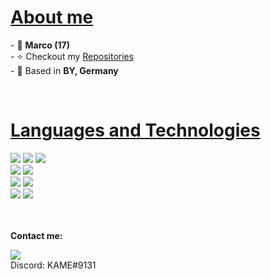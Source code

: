 <html>
<body>
<div>
  
<h1 align="left"><u>About me</u></h1>
  
<p>
  - 👤 <b>Marco (17)</b><br>
  - ⭐ Checkout my <a href="https://github.com/KAME425?tab=repositories">Repositories</a><br>
  - 📌 Based in <b>BY, Germany</b>
</p>
  
<br>
  
<h1 align="left"><u>Languages and Technologies</u></h1>

<div class="badges">
<img src="https://img.shields.io/badge/html5-%23E34F26.svg?style=for-the-badge&logo=html5&logoColor=white"/> 
<img src="https://img.shields.io/badge/CSS3-blue?style=for-the-badge&logo=reactivexlogo=css3&logoColor=white"/>
<img src="https://img.shields.io/badge/SASS-hotpink.svg?style=for-the-badge&logo=SASS&logoColor=white"/><br/>
<img src="https://img.shields.io/badge/javascript-%23323330.svg?style=for-the-badge&logo=javascript&logoColor=%23F7DF1E"/> 
<img src="https://img.shields.io/badge/typescript-%23007ACC.svg?style=for-the-badge&logo=typescript&logoColor=white"/><br/>
<img src="https://img.shields.io/badge/angular-%23DD0031.svg?style=for-the-badge&logo=angular&logoColor=white"/> 
<img src="https://img.shields.io/badge/rxjs-%23B7178C.svg?style=for-the-badge&logo=reactivex&logoColor=white"/><br>
<img src="https://img.shields.io/badge/c++-%2300599C.svg?style=for-the-badge&logo=c%2B%2B&logoColor=white"/>
<img src="https://img.shields.io/badge/c%23-%23239120.svg?style=for-the-badge&logo=c-sharp&logoColor=white"/>
</div>

<!-- <div class="stats">
<img src="https://github-readme-stats.vercel.app/api/top-langs/?username=KAME425" /><br>
<img src="https://github-readme-stats.vercel.app/api?username=KAME425"/><br>
</div>
-->
  
<br><br>
<b>Contact me:</b>
<div class="discord">
<img src="https://img.shields.io/badge/Discord-%235865F2.svg?style=for-the-badge&logo=discord&logoColor=white">
</div>
<italic>Discord: KAME#9131</italic>
</div>
</body>
</html>
